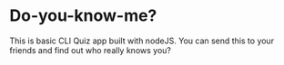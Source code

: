 # Do-you-know-me?
This is basic CLI Quiz app built with nodeJS. You can send this to your friends and find out who really knows you?
